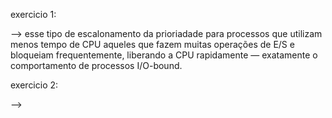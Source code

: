 exercicio 1:

--> esse tipo de escalonamento da prioriadade para processos que utilizam menos tempo de CPU aqueles que fazem muitas operações de E/S e bloqueiam frequentemente, liberando a CPU rapidamente — exatamente o comportamento de processos I/O-bound.

exercicio 2:

--> 
